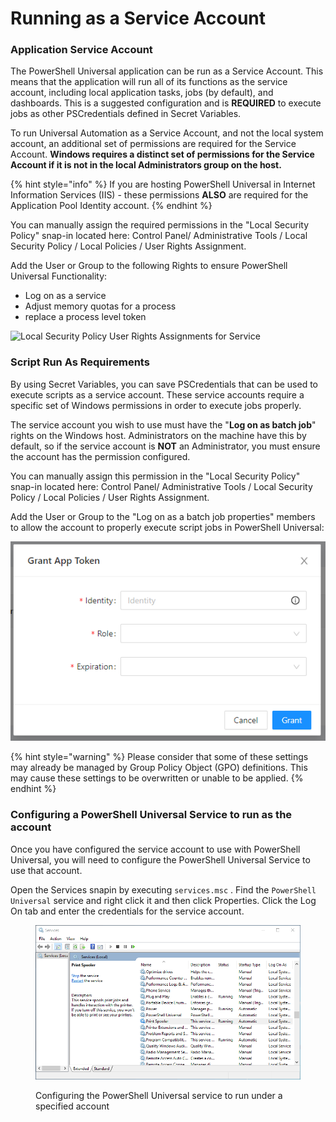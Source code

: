 # Running as a Service Account

### Application Service Account

The PowerShell Universal application can be run as a Service Account. This means that the application will run all of its functions as the service account, including local application tasks, jobs (by default), and dashboards. This is a suggested configuration and is **REQUIRED** to execute jobs as other PSCredentials defined in Secret Variables.

To run Universal Automation as a Service Account, and not the local system account, an additional set of permissions are required for the Service Account. **Windows requires a distinct set of permissions for the Service Account if it is not in the local Administrators group on the host.**

{% hint style="info" %}
If you are hosting PowerShell Universal in Internet Information Services (IIS) - these permissions **ALSO** are required for the Application Pool Identity account.
{% endhint %}

You can manually assign the required permissions in the "Local Security Policy" snap-in located here: Control Panel/ Administrative Tools / Local Security Policy / Local Policies / User Rights Assignment.&#x20;

Add the User or Group to the following Rights to ensure PowerShell Universal Functionality:

* Log on as a service
* Adjust memory quotas for a process
* replace a process level token

![Local Security Policy User Rights Assignments for Service](<../.gitbook/assets/image (25) (1).png>)

### Script Run As Requirements

By using Secret Variables, you can save PSCredentials that can be used to execute scripts as a service account. These service accounts require a specific set of Windows permissions in order to execute jobs properly.

The service account you wish to use must have the "**Log on as batch job**" rights on the Windows host. Administrators on the machine have this by default, so if the service account is **NOT** an Administrator, you must ensure the account has the permission configured.

You can manually assign this permission in the "Local Security Policy" snap-in located here: Control Panel/ Administrative Tools / Local Security Policy / Local Policies / User Rights Assignment.&#x20;

Add the User or Group to the "Log on as a batch job properties" members to allow the account to properly execute script jobs in PowerShell Universal:

![Local Security Policy User Rights Assignments for Run As](<../.gitbook/assets/image (24).png>)

{% hint style="warning" %}
Please consider that some of these settings may already be managed by Group Policy Object (GPO) definitions. This may cause these settings to be overwritten or unable to be applied.
{% endhint %}

### Configuring a PowerShell Universal Service to run as the account

Once you have configured the service account to use with PowerShell Universal, you will need to configure the PowerShell Universal Service to use that account.&#x20;

Open the Services snapin by executing `services.msc` . Find the `PowerShell Universal` service and right click it and then click Properties. Click the Log On tab and enter the credentials for the service account.

<figure><img src="../.gitbook/assets/psu_modify_service_add_service_account.gif" alt=""><figcaption><p>Configuring the PowerShell Universal service to run under a specified account</p></figcaption></figure>

